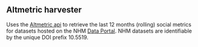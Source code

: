## Altmetric harvester

Uses the [Altmetric api](https://api.altmetric.com/docs/call_citations.html) to retrieve the last 12 months (rolling) social metrics for datasets hosted on the NHM [Data Portal](http://data.nhm.ac.uk/). NHM datasets are identifiable by the unique DOI prefix 10.5519. 
